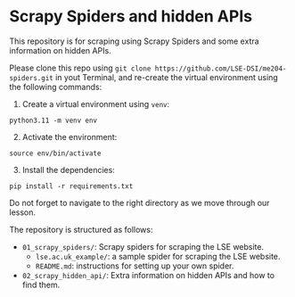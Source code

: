 # Scrapy Spiders and hidden APIs

This repository is for scraping using Scrapy Spiders and some extra information on hidden APIs. 

Please clone this repo using `git clone https://github.com/LSE-DSI/me204-spiders.git` in yout Terminal, and re-create the virtual environment using the following commands: 

1. Create a virtual environment using `venv`:
```shell
python3.11 -m venv env
```
2. Activate the environment: 
```shell
source env/bin/activate
```
3. Install the dependencies:
```shell
pip install -r requirements.txt
```

Do not forget to navigate to the right directory as we move through our lesson. 

The repository is structured as follows:

- `01_scrapy_spiders/`: Scrapy spiders for scraping the LSE website.
    - `lse.ac.uk_example/`: a sample spider for scraping the LSE website.
    - `README.md`: instructions for setting up your own spider.
- `02_scrapy_hidden_api/`: Extra information on hidden APIs and how to find them.

